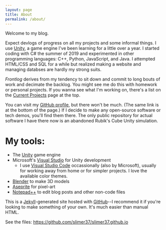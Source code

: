 ```yaml
---
layout: page
title: About
permalink: /about/
---
```


Welcome to my blog.

Expect devlogs of progress on all my projects and some informal things. I use [Unity][unity], a game engine I've been learning for a little over a year. I started coding with C# the summer of 2019 and experimented in other programming languages: C++, Python, JavaScript, and Java. I attempted HTML/CSS and SQL for a while but realized making a website and managing databses are hardly my strong suits.

*Frontlog* derives from my tendency to sit down and commit to long bouts of work and decimate the backlog. You might see me do this with homework or personal projects. If you wanna see what I'm working on, there's a list on the [Current Projects][projectPage] page at the top.

You can visit my [GitHub profile][githubProfile], but there won't be much. (The same link is at the bottom of the page.) If I decide to make any open-source software or tech demos, you'll find them there. The only public repository for actual software I have there now is an abandoned Rubik's Cube Unity simulation.

# My tools:
- The [Unity][unity] game engine
- Microsoft's [Visual Studio][vs] for Unity development
  - I use [Visual Studio Code][vsCode] occassionally (also by Microsoft), usually for working away from home or for simpler projects. I love the available color themes.
- [Blender][blender] to make 3D models
- [Aseprite][aseprite] for pixel-art
- [Notepad++][nppp] to edit blog posts and other non-code files

This is a [Jekyll](https://jekyllrb.com/)-generated site hosted with [GitHub][githubProfile]--I recommend it if you're looking to make something of your own. It's much easier than manual HTML.

See the files: <https://github.com/slimer37/slimer37.github.io>

[githubProfile]: https://github.com/slimer37
[projectPage]: /upcoming
[unity]: https://unity.com/
[vs]: https://visualstudio.microsoft.com/
[vsCode]: https://code.visualstudio.com/
[blender]: https://www.blender.org/
[aseprite]: https://www.aseprite.org/
[nppp]: https://notepad-plus-plus.org/